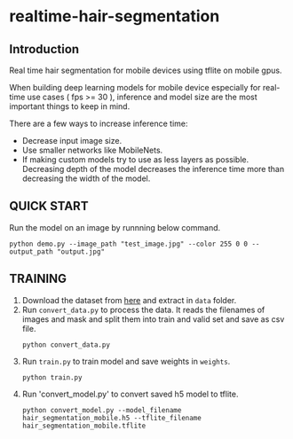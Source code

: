 # realtime-hair-segmentation

## Introduction

Real time hair segmentation for mobile devices using tflite on mobile gpus. 

When building deep learning models for mobile device especially for real-time use cases ( fps >= 30 ), inference and
model size are the most important things to keep in mind.

There are a few ways to increase inference time:
   * Decrease input image size.
   * Use smaller networks like MobileNets.
   * If making custom models try to use as less layers as possible.
      Decreasing depth of the model decreases the inference time more than decreasing the width of the model.

## QUICK START

Run the model on an image by runnning below command.
```
python demo.py --image_path "test_image.jpg" --color 255 0 0 --output_path "output.jpg"
```


## TRAINING

  1. Download the dataset from [here](https://github.com/switchablenorms/CelebAMask-HQ) and extract in `data` folder.
  2. Run `convert_data.py` to process the data.
      It reads the filenames of images and mask and split them into train and valid set and save as csv file.
      ```
      python convert_data.py
      ```
  3. Run `train.py` to train model and save weights in `weights`.
      ```
      python train.py
      ```
  4. Run 'convert_model.py' to convert saved h5 model to tflite.
      ```
      python convert_model.py --model_filename hair_segmentation_mobile.h5 --tflite_filename hair_segmentation_mobile.tflite
      ```
     